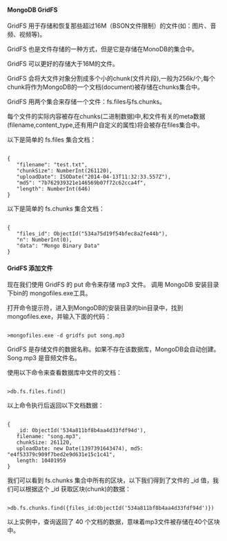  
#### MongoDB GridFS

 GridFS 用于存储和恢复那些超过16M（BSON文件限制）的文件(如：图片、音频、视频等)。

 GridFS 也是文件存储的一种方式，但是它是存储在MonoDB的集合中。

 GridFS 可以更好的存储大于16M的文件。

 GridFS 会将大文件对象分割成多个小的chunk(文件片段),一般为256k/个,每个chunk将作为MongoDB的一个文档(document)被存储在chunks集合中。

  GridFS 用两个集合来存储一个文件：fs.files与fs.chunks。

 每个文件的实际内容被存在chunks(二进制数据)中,和文件有关的meta数据(filename,content_type,还有用户自定义的属性)将会被存在files集合中。 

 以下是简单的 fs.files 集合文档：

 
```

{
   "filename": "test.txt",
   "chunkSize": NumberInt(261120),
   "uploadDate": ISODate("2014-04-13T11:32:33.557Z"),
   "md5": "7b762939321e146569b07f72c62cca4f",
   "length": NumberInt(646)
}

```
 以下是简单的 fs.chunks 集合文档：

 
```

{
   "files_id": ObjectId("534a75d19f54bfec8a2fe44b"),
   "n": NumberInt(0),
   "data": "Mongo Binary Data"
}

```
 

#### GridFS 添加文件

 现在我们使用 GridFS 的 put 命令来存储 mp3 文件。 调用 MongoDB 安装目录下bin的 mongofiles.exe工具。

 打开命令提示符，进入到MongoDB的安装目录的bin目录中，找到mongofiles.exe，并输入下面的代码：

 
```

>mongofiles.exe -d gridfs put song.mp3

```
  GridFS 是存储文件的数据名称。如果不存在该数据库，MongoDB会自动创建。Song.mp3 是音频文件名。

  使用以下命令来查看数据库中文件的文档：

 
```

>db.fs.files.find()

```
 以上命令执行后返回以下文档数据：

 
```

{
   _id: ObjectId('534a811bf8b4aa4d33fdf94d'), 
   filename: "song.mp3", 
   chunkSize: 261120, 
   uploadDate: new Date(1397391643474), md5: "e4f53379c909f7bed2e9d631e15c1c41",
   length: 10401959 
}

```
 我们可以看到 fs.chunks 集合中所有的区块，以下我们得到了文件的 _id 值，我们可以根据这个 _id 获取区块(chunk)的数据：

 
```

>db.fs.chunks.find({files_id:ObjectId('534a811bf8b4aa4d33fdf94d')})

```
 以上实例中，查询返回了 40 个文档的数据，意味着mp3文件被存储在40个区块中。

 

